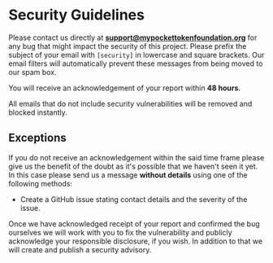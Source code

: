 # Security Guidelines

Please contact us directly at **support@mypockettokenfoundation.org** for any bug that might
impact the security of this project. Please prefix the subject of your email
with `[security]` in lowercase and square brackets. Our email filters will
automatically prevent these messages from being moved to our spam box.

You will receive an acknowledgement of your report within **48 hours**.

All emails that do not include security vulnerabilities will be removed and
blocked instantly.

## Exceptions

If you do not receive an acknowledgement within the said time frame please give
us the benefit of the doubt as it's possible that we haven't seen it yet. In
this case please send us a message **without details** using one of the
following methods:

- Create a GitHub issue stating contact details and the severity of the issue.

Once we have acknowledged receipt of your report and confirmed the bug ourselves
we will work with you to fix the vulnerability and publicly acknowledge your
responsible disclosure, if you wish. In addition to that we will create and
publish a security advisory.
